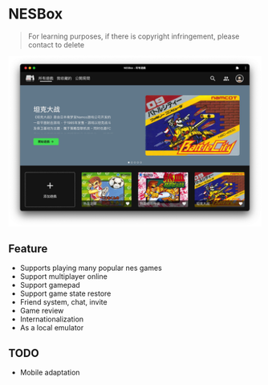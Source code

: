 # NESBox

> For learning purposes, if there is copyright infringement, please contact to delete

![](screenshots/homepage.png)

## Feature

- Supports playing many popular nes games
- Support multiplayer online
- Support gamepad
- Support game state restore
- Friend system, chat, invite
- Game review
- Internationalization
- As a local emulator

## TODO

- Mobile adaptation
